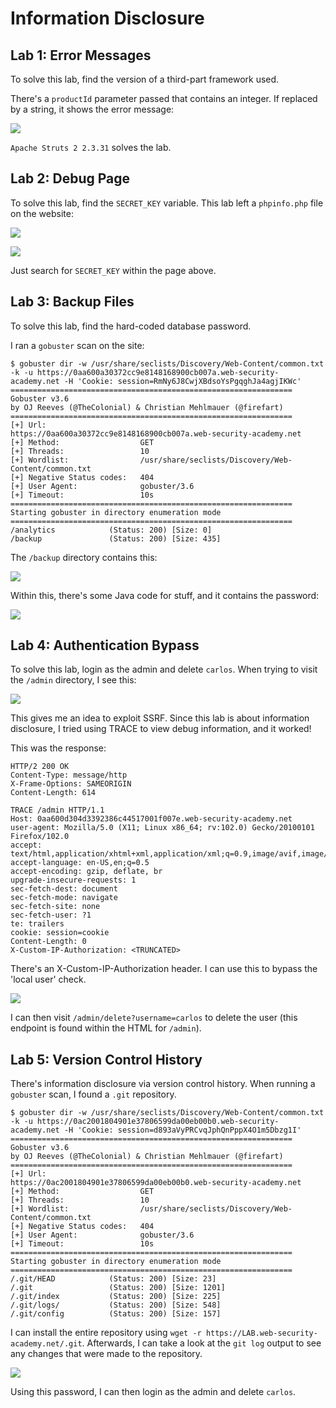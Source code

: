 # Information Disclosure

## Lab 1: Error Messages

To solve this lab, find the version of a third-part framework used.

There's a `productId` parameter passed that contains an integer. If replaced by a string, it shows the error message:

![](../../.gitbook/assets/portswigger-information-writeups-image.png)

`Apache Struts 2 2.3.31` solves the lab.

## Lab 2: Debug Page

To solve this lab, find the `SECRET_KEY` variable. This lab left a `phpinfo.php` file on the website:

![](../../.gitbook/assets/portswigger-information-writeups-image-1.png)

![](../../.gitbook/assets/portswigger-information-writeups-image-2.png)

Just search for `SECRET_KEY` within the page above.

## Lab 3: Backup Files

To solve this lab, find the hard-coded database password.

I ran a `gobuster` scan on the site:

```
$ gobuster dir -w /usr/share/seclists/Discovery/Web-Content/common.txt -k -u https://0aa600a30372cc9e8148168900cb007a.web-security-academy.net -H 'Cookie: session=RmNy6J8CwjXBdsoYsPgqghJa4agjIKWc'
===============================================================
Gobuster v3.6
by OJ Reeves (@TheColonial) & Christian Mehlmauer (@firefart)
===============================================================
[+] Url:                     https://0aa600a30372cc9e8148168900cb007a.web-security-academy.net
[+] Method:                  GET
[+] Threads:                 10
[+] Wordlist:                /usr/share/seclists/Discovery/Web-Content/common.txt
[+] Negative Status codes:   404
[+] User Agent:              gobuster/3.6
[+] Timeout:                 10s
===============================================================
Starting gobuster in directory enumeration mode
===============================================================
/analytics            (Status: 200) [Size: 0]
/backup               (Status: 200) [Size: 435]
```

The `/backup` directory contains this:

![](../../.gitbook/assets/portswigger-information-writeups-image-3.png)

Within this, there's some Java code for stuff, and it contains the password:

![](../../.gitbook/assets/portswigger-information-writeups-image-4.png)

## Lab 4: Authentication Bypass

To solve this lab, login as the admin and delete `carlos`. When trying to visit the `/admin` directory, I see this:

![](../../.gitbook/assets/portswigger-information-writeups-image-5.png)

This gives me an idea to exploit SSRF. Since this lab is about information disclosure, I tried using TRACE to view debug information, and it worked!

This was the response:

```http
HTTP/2 200 OK
Content-Type: message/http
X-Frame-Options: SAMEORIGIN
Content-Length: 614

TRACE /admin HTTP/1.1
Host: 0aa600d304d3392386c44517001f007e.web-security-academy.net
user-agent: Mozilla/5.0 (X11; Linux x86_64; rv:102.0) Gecko/20100101 Firefox/102.0
accept: text/html,application/xhtml+xml,application/xml;q=0.9,image/avif,image/webp,*/*;q=0.8
accept-language: en-US,en;q=0.5
accept-encoding: gzip, deflate, br
upgrade-insecure-requests: 1
sec-fetch-dest: document
sec-fetch-mode: navigate
sec-fetch-site: none
sec-fetch-user: ?1
te: trailers
cookie: session=cookie
Content-Length: 0
X-Custom-IP-Authorization: <TRUNCATED>
```

There's an X-Custom-IP-Authorization header. I can use this to bypass the 'local user' check.

![](../../.gitbook/assets/portswigger-information-writeups-image-6.png)

I can then visit `/admin/delete?username=carlos` to delete the user (this endpoint is found within the HTML for `/admin`).

## Lab 5: Version Control History

There's information disclosure via version control history. When running a `gobuster` scan, I found a `.git` repository.

```
$ gobuster dir -w /usr/share/seclists/Discovery/Web-Content/common.txt -k -u https://0ac2001804901e37806599da00eb00b0.web-security-academy.net -H 'Cookie: session=d893aVyPRCvqJphQnPppX4O1m5Dbzg1I'
===============================================================
Gobuster v3.6
by OJ Reeves (@TheColonial) & Christian Mehlmauer (@firefart)
===============================================================
[+] Url:                     https://0ac2001804901e37806599da00eb00b0.web-security-academy.net
[+] Method:                  GET
[+] Threads:                 10
[+] Wordlist:                /usr/share/seclists/Discovery/Web-Content/common.txt
[+] Negative Status codes:   404
[+] User Agent:              gobuster/3.6
[+] Timeout:                 10s
===============================================================
Starting gobuster in directory enumeration mode
===============================================================
/.git/HEAD            (Status: 200) [Size: 23]
/.git                 (Status: 200) [Size: 1201]
/.git/index           (Status: 200) [Size: 225]
/.git/logs/           (Status: 200) [Size: 548]
/.git/config          (Status: 200) [Size: 157]
```

I can install the entire repository using `wget -r https://LAB.web-security-academy.net/.git`. Afterwards, I can take a look at the `git log` output to see any changes that were made to the repository.

![](../../.gitbook/assets/portswigger-information-writeups-image-7.png)

Using this password, I can then login as the admin and delete `carlos`.
